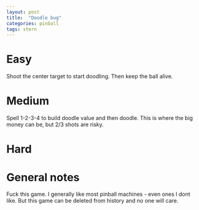 ```yaml
---
layout: post
title:  "Doodle bug"
categories: pinball
tags: stern
---
```


# Easy
Shoot the center target to start doodling. Then keep the ball alive.

# Medium
Spell 1-2-3-4 to build doodle value and then doodle. This is where the big money can be, but 2/3 shots are risky.

# Hard
# General notes
Fuck this game. I generally like most pinball machines - even ones I dont like. But this game can be deleted from history and no one will care.

